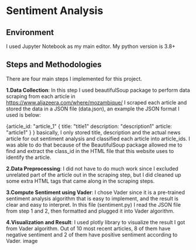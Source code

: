# Sentiment Analysis

## Environment
I used Jupyter Notebook as my main editor. My python version is 3.8+

## Steps and Methodologies
There are four main steps I implemented for this project.

**1.Data Collection**: In this step I used beautifulSoup package to perform data scraping from each article in https://www.aljazeera.com/where/mozambique/
I scraped each article and stored the data in a JSON file (data.json), an example the JSON format I used is below:

{article_id: "article_1"
    {
     title: "title1"
     description: "description1"
     article: "article1"
    }
}
basically, I only stored title, description and the actual news article for out sentiment analysis and classified each article into article_ids.
I was able to do that because of the BeautifulSoup package allowed me to find and extract the class_id in the HTML file that this website uses to identify the article.

**2.Data Preprocessing**: I did not have to do much work since I excluded unrelated part of the article out in the scraping step, but I did cleaned up some extra HTML tags that came along in the scraping steps.


**3.Compute Sentiment using Vader**: 
I chose Vader since it is a pre-trained sentiment analysis algorithm that is easy to implement, and the result is clear and easy to interpret.
In this file (sentiment.py) I read the JSON file from step 1 and 2, then formatted and plugged it into Vader algorithm.

**4.Visualization and Result**:
I used plotly library to visualize the result I got from Vader algorithm.
Out of 10 most recent articles, 8 of them have negative sentiment and 2 of them have positive sentiment according to Vader.
image



